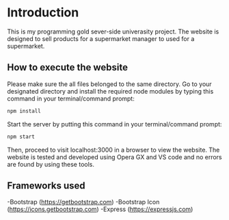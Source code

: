 # Introduction
This is my programming gold sever-side univerasity project. 
The website is designed to sell products for a supermarket manager to used for a supermarket.

## How to execute the website
Please make sure the all files belonged to the same directory.
Go to your designated directory and install the required node modules by typing this command in your terminal/command prompt:

```bash
npm install
```

Start the server by putting this command in your terminal/command prompt:
```bash
npm start
```
Then, proceed to visit localhost:3000 in a browser to view the website. 
The website is tested and developed using Opera GX and VS code and no errors are found by using these tools.

## Frameworks used
-Bootstrap (https://getbootstrap.com)
-Bootstrap Icon (https://icons.getbootstrap.com)
-Express (https://expressjs.com)